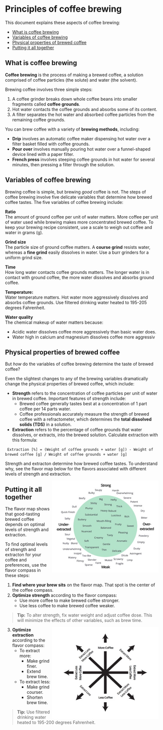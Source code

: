 # Principles of coffee brewing  

This document explains these aspects of coffee brewing: 
- [What is coffee brewing](#what-is-coffee-brewing) 
- [Variables of coffee brewing](#variables-of-coffee-brewing) 
- [Physical properties of brewed coffee](#physical-properties-of-brewed-coffee)
- [Putting it all together](#putting-it-all-together)

## What is coffee brewing   
**Coffee brewing** is the process of making a brewed coffee, a solution comprised of coffee particles (the solute) and water (the solvent). 

Brewing coffee involves three simple steps: 
1. A coffee grinder breaks down whole coffee beans into smaller fragments called **coffee grounds**. 
2. Hot water contacts the coffee grounds and absorbs some of its content. 
3. A filter separates the hot water and absorbed coffee particles from the remaining coffee grounds.  
 
You can brew coffee with a variety of **brewing methods**, including: 
- **Drip** involves an automatic coffee maker dispensing hot water over a filter basket filled with coffee grounds. 
- **Pour over** involves manually pouring hot water over a funnel-shaped device lined with a paper filter. 
- **French press** involves steeping coffee grounds in hot water for several minutes, then pressing a filter through the solution. 

## Variables of coffee brewing 
Brewing coffee is simple, but brewing *good* coffee is not. The steps of coffee brewing involve five delicate variables that determine how brewed coffee tastes. The five variables of coffee brewing include: 

**Ratio**<br>
The amount of ground coffee per unit of water matters. More coffee per unit of water used while brewing makes more concentrated brewed coffee. To keep your brewing recipe consistent, use a scale to weigh out coffee and water in grams (g). 

**Grind size**<br>
The particle size of ground coffee matters. A **course grind** resists water, whereas a **fine grind** easily dissolves in water. Use a burr grinders for a uniform grind size. 

**Time**<br>
How long water contacts coffee grounds matters. The longer water is in contact with ground coffee, the more water dissolves and absorbs ground coffee. 

**Temperature:**<br> 
Water temperature matters. Hot water more aggressively dissolves and absorbs coffee grounds. Use filtered drinking water heated to 195-205 degrees Fahrenheit. 

**Water quality**<br>
The chemical makeup of water matters because:
- Acidic water dissolves coffee more aggressively than basic water does. 
- Water high in calcium and magnesium dissolves coffee more aggressiv

## Physical properties of brewed coffee 
But *how* do the variables of coffee brewing determine the taste of brewed coffee? 

Even the slightest changes to any of the brewing variables dramatically change the physical properties of brewed coffee, which include:

- **Strength** refers to the concentration of coffee particles per unit of water in brewed coffee. Important features of strength include: 
    - Brewed coffee generally tastes best at a concentration of 1 part coffee per 14 parts water.   
    - Coffee professionals accurately measure the strength of brewed coffee with a refractometer, which determines the **total dissolved solids (TDS)** in a solution.   
- **Extraction** refers to the percentage of coffee grounds that water dissolves, or extracts, into the brewed solution. Calculate extraction with this formula:
```
 Extraction [%] = (Weight of coffee grounds + water [g]) - Weight of brewed coffee [g] / Weight of coffee grounds + water [g]
```
Strength and extracton determine how brewed coffee tastes. To understand why, see the flavor map below for the flavors associated with different levels of strength and extraction. 

<img src="principles-of-coffee-brewing/flavor map.png" 
     alt="flavor map"
     width="350"
     height="300"
     align="right"/>

## Putting it all together  
The flavor map shows that good-tasting brewed coffee depends on optimal levels of strength and extraction. 

To find optimal levels of strength and extracton for your coffee and preferences, use the flavor compass in these steps: 

1. **Find where your brew sits** on the flavor map. That spot is the center of the coffee compass.
2. **Optimize strength** according to the flavor compass: 
    - Use more coffee to make brewed coffee stronger.
    - Use less coffee to make brewed coffee weaker.
> **Tip:** To alter strength, fix water weight and adjust coffee dose. This will minimize the effects of other variables, such as brew time. 

<img src="principles-of-coffee-brewing/flavor-compass.png" 
     alt="flavor compass"
     width="350"
     height="300"
     align="right"/>
     
3. **Optimize extraction** according to the flavor compass: 
    - To extract more:
        - Make grind finer.
        - Extend brew time. 
    - To extract less:
        - Make grind courser.
        - Shorten brew time.   
> **Tip:** Use filtered drinking water heated to 195-200 degrees Fahrenheit.  
